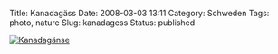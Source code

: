 Title: Kanadagäss
Date: 2008-03-03 13:11
Category: Schweden
Tags: photo, nature
Slug: kanadagess
Status: published

[![Kanadagänse](/pic/gessiflyg_s.jpg "Kanadagänse")](/pic/gessiflyg_l.jpg)

